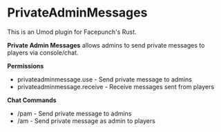 # PrivateAdminMessages

This is an Umod plugin for Facepunch's Rust.


**Private Admin Messages** allows admins to send private messages to players via console/chat.


**Permissions**
* privateadminmessage.use - Send private message to admins
* privateadminmessage.receive - Receive messages sent from players

**Chat Commands**
* /pam <name> <message> - Send private message to admins
* /am <message> - Send private message as admin to players

